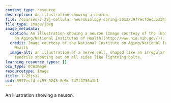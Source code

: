 ```yaml
---
content_type: resource
description: An illustration showing a neuron.
file: /courses/7-29j-cellular-neurobiology-spring-2012/3977ecfdec5532438e5c747f4756a1b1_7-29js12.jpg
file_type: image/jpeg
image_metadata:
  caption: An illustration showing a neuron (Image courtesy of the [National Institute
    on Aging/National Institutes of Health](http://www.nia.nih.gov/)).
  credit: Image courtesy of the National Institute on Aging/National Institutes of
    Health
  image-alt: an illustration of a nerve cell, shaped like an irregular circle with
    tendrils shooting out on all sides like lightning bolts.
learning_resource_types: []
ocw_type: OCWImage
resourcetype: Image
title: 7-29js12
uid: 3977ecfd-ec55-3243-8e5c-747f4756a1b1
---
```

An illustration showing a neuron.

